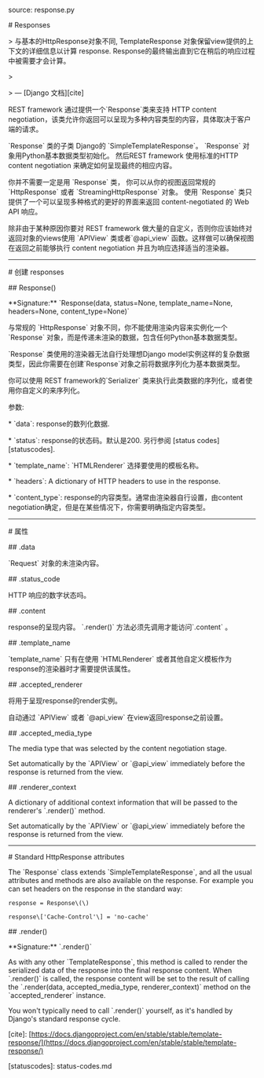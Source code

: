 source: response.py

\# Responses

&gt; 与基本的HttpResponse对象不同, TemplateResponse 对象保留view提供的上下文的详细信息以计算 response.  Response的最终输出直到它在稍后的响应过程中被需要才会计算。

&gt;

&gt; — \[Django 文档\]\[cite\]

REST framework 通过提供一个\`Response\`类来支持 HTTP content negotiation，该类允许你返回可以呈现为多种内容类型的内容，具体取决于客户端的请求。

\`Response\` 类的子类 Django的 \`SimpleTemplateResponse\`。  \`Response\` 对象用Python基本数据类型初始化。 然后REST framework 使用标准的HTTP content negotiation 来确定如何呈现最终的相应内容。

你并不需要一定是用 \`Response\` 类， 你可以从你的视图返回常规的 \`HttpResponse\` 或者 \`StreamingHttpResponse\` 对象。  使用 \`Response\` 类只提供了一个可以呈现多种格式的更好的界面来返回 content-negotiated 的 Web API 响应。

除非由于某种原因你要对 REST framework 做大量的自定义，否则你应该始终对返回对象的views使用 \`APIView\` 类或者\`@api\_view\` 函数。这样做可以确保视图在返回之前能够执行 content negotiation 并且为响应选择适当的渲染器。

---

\# 创建 responses

\#\# Response\(\)

\*\*Signature:\*\* \`Response\(data, status=None, template\_name=None, headers=None, content\_type=None\)\`

与常规的 \`HttpResponse\` 对象不同，你不能使用渲染内容来实例化一个 \`Response\` 对象，而是传递未渲染的数据，包含任何Python基本数据类型。

\`Response\` 类使用的渲染器无法自行处理想Django model实例这样的复杂数据类型，因此你需要在创建\`Response\`对象之前将数据序列化为基本数据类型。

你可以使用 REST framework的\`Serializer\` 类来执行此类数据的序列化，或者使用你自定义的来序列化。

参数:

\* \`data\`: response的数列化数据.

\* \`status\`:  response的状态码。默认是200.  另行参阅 \[status codes\]\[statuscodes\].

\* \`template\_name\`: \`HTMLRenderer\` 选择要使用的模板名称。

\* \`headers\`: A dictionary of HTTP headers to use in the response.

\* \`content\_type\`: response的内容类型。通常由渲染器自行设置，由content negotiation确定，但是在某些情况下，你需要明确指定内容类型。

---

\# 属性

\#\# .data

\`Request\` 对象的未渲染内容。

\#\# .status\_code

HTTP 响应的数字状态吗。

\#\# .content

response的呈现内容。 \`.render\(\)\` 方法必须先调用才能访问\`.content\` 。

\#\# .template\_name

\`template\_name\` 只有在使用 \`HTMLRenderer\` 或者其他自定义模板作为response的渲染器时才需要提供该属性。

\#\# .accepted\_renderer

将用于呈现response的render实例。

自动通过 \`APIView\` 或者 \`@api\_view\` 在view返回response之前设置。

\#\# .accepted\_media\_type

The media type that was selected by the content negotiation stage.

Set automatically by the \`APIView\` or \`@api\_view\` immediately before the response is returned from the view.

\#\# .renderer\_context

A dictionary of additional context information that will be passed to the renderer's \`.render\(\)\` method.

Set automatically by the \`APIView\` or \`@api\_view\` immediately before the response is returned from the view.

---

\# Standard HttpResponse attributes

The \`Response\` class extends \`SimpleTemplateResponse\`, and all the usual attributes and methods are also available on the response.  For example you can set headers on the response in the standard way:

```
response = Response\(\)

response\['Cache-Control'\] = 'no-cache'
```

\#\# .render\(\)

\*\*Signature:\*\* \`.render\(\)\`

As with any other \`TemplateResponse\`, this method is called to render the serialized data of the response into the final response content.  When \`.render\(\)\` is called, the response content will be set to the result of calling the \`.render\(data, accepted\_media\_type, renderer\_context\)\` method on the \`accepted\_renderer\` instance.

You won't typically need to call \`.render\(\)\` yourself, as it's handled by Django's standard response cycle.

\[cite\]: [https://docs.djangoproject.com/en/stable/stable/template-response/](https://docs.djangoproject.com/en/stable/stable/template-response/)

\[statuscodes\]: status-codes.md

